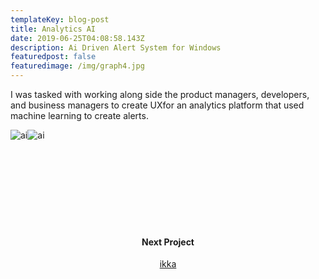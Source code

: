 ```yaml
---
templateKey: blog-post
title: Analytics AI
date: 2019-06-25T04:08:58.143Z
description: Ai Driven Alert System for Windows
featuredpost: false
featuredimage: /img/graph4.jpg
---
```

<span>I was tasked with working along side the product managers, developers, and business managers to create UXfor an analytics platform that used machine learning to create alerts.</span><div style="text-align:center;display: inline-block">
![ai](/img/ascreen.png)![ai](/img/bscreen.png)
</div>
<div style="padding:120px 0;text-align:center;">
<h4>Next Project</h4>
<a href="/blog/2019-06-26-ikka">ikka</a>
</div>
